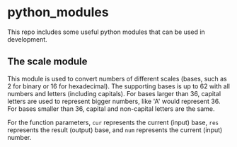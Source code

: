 # python_modules
This repo includes some useful python modules that can be used in development.

## The scale module
This module is used to convert numbers of different scales (bases, such as 2 for binary or 16 for hexadecimal). The supporting bases is up to 62 with all numbers and letters (including capitals). For bases larger than 36, capital letters are used to represent bigger numbers, like 'A' would represent 36. For bases smaller than 36, capital and non-capital letters are the same.


For the function parameters, `cur` represents the current (input) base, `res` represents the result (output) base, and `num` represents the current (input) number.
